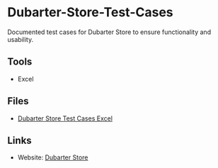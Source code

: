 # Dubarter-Store-Test-Cases
Documented test cases for Dubarter Store to ensure functionality and usability.
## Tools
- Excel 

## Files
- [Dubarter Store Test Cases Excel](https://github.com/Mohamedalaa0879/Dubarter-Store-Test-Cases/blob/main/Dubrter%20TC.xlsx)

## Links
- Website: [Dubarter Store](https://dubarter.com/?srsltid=AfmBOooPcxavRG3k-P46y0OVwwQGEQ46h2kNGiPH2IHrU05TAKj-SDKP)
